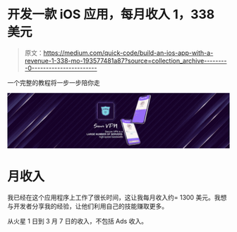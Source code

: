 # 开发一款 iOS 应用，每月收入 1，338 美元

> 原文：<https://medium.com/quick-code/build-an-ios-app-with-a-revenue-1-338-mo-193577481a87?source=collection_archive---------0----------------------->

一个完整的教程将一步一步陪你走

![](img/caadd9666349b49468d1d80d17abfcaa.png)

# 月收入

我已经在这个应用程序上工作了很长时间，这让我每月收入约= 1300 美元。我想与开发者分享我的经验，让他们利用自己的技能赚取更多。

从火星 1 日到 3 月 7 日的收入，不包括 Ads 收入。